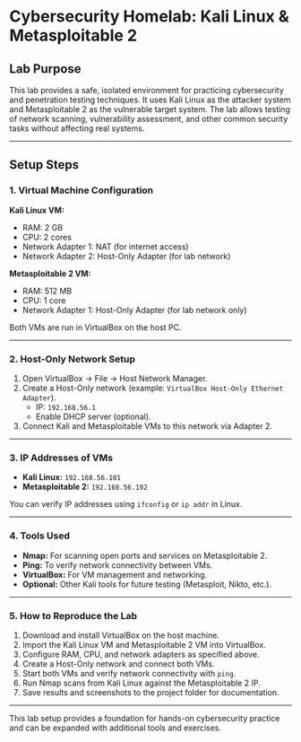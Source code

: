 # Cybersecurity Homelab: Kali Linux & Metasploitable 2

## Lab Purpose
This lab provides a safe, isolated environment for practicing cybersecurity and penetration testing techniques. It uses Kali Linux as the attacker system and Metasploitable 2 as the vulnerable target system. The lab allows testing of network scanning, vulnerability assessment, and other common security tasks without affecting real systems.

---

## Setup Steps

### 1. Virtual Machine Configuration

**Kali Linux VM:**  
- RAM: 2 GB  
- CPU: 2 cores  
- Network Adapter 1: NAT (for internet access)  
- Network Adapter 2: Host-Only Adapter (for lab network)  

**Metasploitable 2 VM:**  
- RAM: 512 MB  
- CPU: 1 core  
- Network Adapter 1: Host-Only Adapter (for lab network only)  

Both VMs are run in VirtualBox on the host PC.

---

### 2. Host-Only Network Setup

1. Open VirtualBox → File → Host Network Manager.  
2. Create a Host-Only network (example: `VirtualBox Host-Only Ethernet Adapter`).  
   - IP: `192.168.56.1`  
   - Enable DHCP server (optional).  
3. Connect Kali and Metasploitable VMs to this network via Adapter 2.

---

### 3. IP Addresses of VMs

- **Kali Linux:** `192.168.56.101`  
- **Metasploitable 2:** `192.168.56.102`  

You can verify IP addresses using `ifconfig` or `ip addr` in Linux.

---

### 4. Tools Used

- **Nmap:** For scanning open ports and services on Metasploitable 2.  
- **Ping:** To verify network connectivity between VMs.  
- **VirtualBox:** For VM management and networking.  
- **Optional:** Other Kali tools for future testing (Metasploit, Nikto, etc.).

---

### 5. How to Reproduce the Lab

1. Download and install VirtualBox on the host machine.  
2. Import the Kali Linux VM and Metasploitable 2 VM into VirtualBox.  
3. Configure RAM, CPU, and network adapters as specified above.  
4. Create a Host-Only network and connect both VMs.  
5. Start both VMs and verify network connectivity with `ping`.  
6. Run Nmap scans from Kali Linux against the Metasploitable 2 IP.  
7. Save results and screenshots to the project folder for documentation.

---

This lab setup provides a foundation for hands-on cybersecurity practice and can be expanded with additional tools and exercises.
